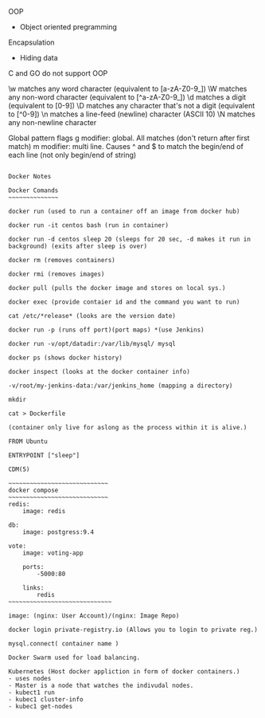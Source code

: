 OOP 
- Object oriented pregramming

Encapsulation
- Hiding data 

C and GO do not support OOP

\w matches any word character (equivalent to [a-zA-Z0-9_])
\W matches any non-word character (equivalent to [^a-zA-Z0-9_])
\d matches a digit (equivalent to [0-9])
\D matches any character that's not a digit (equivalent to [^0-9])
\n matches a line-feed (newline) character (ASCII 10)
\N matches any non-newline character

Global pattern flags
g modifier: global. All matches (don't return after first match)
m modifier: multi line. Causes ^ and $ to match the begin/end of each line (not only begin/end of string)

~~~~~~~~~~~~~~~~~~~~~~~~~~~~~~~~~~~~~~~~~~~~~~~~~~~~~~~~~~~~~~~~~~~~~~~~~~~~~

Docker Notes

Docker Comands
~~~~~~~~~~~~~~

docker run (used to run a container off an image from docker hub)

docker run -it centos bash (run in container)

docker run -d centos sleep 20 (sleeps for 20 sec, -d makes it run in background) (exits after sleep is over)

docker rm (removes containers)

docker rmi (removes images)

docker pull (pulls the docker image and stores on local sys.)

docker exec (provide contaier id and the command you want to run)

cat /etc/*release* (looks are the version date)

docker run -p (runs off port)(port maps) *(use Jenkins)

docker run -v/opt/datadir:/var/lib/mysql/ mysql 

docker ps (shows docker history)

docker inspect (looks at the docker container info)

-v/root/my-jenkins-data:/var/jenkins_home (mapping a directory) 

mkdir

cat > Dockerfile

(container only live for aslong as the process within it is alive.)

FROM Ubuntu 

ENTRYPOINT ["sleep"]

CDM(5)

~~~~~~~~~~~~~~~~~~~~~~~~~~~~
docker compose 
~~~~~~~~~~~~~~~~~~~~~~~~~~~~
redis:
    image: redis
    
db:
    image: postgress:9.4

vote: 
    image: voting-app
    
    ports:
        -5000:80
        
    links:
        redis
~~~~~~~~~~~~~~~~~~~~~~~~~~~~~

image: (nginx: User Account)/(nginx: Image Repo)

docker login private-registry.io (Allows you to login to private reg.)

mysql.connect( container name )

Docker Swarm used for load balancing.

Kubernetes (Host docker appliction in form of docker containers.)
- uses nodes 
- Master is a node that watches the indivudal nodes.
- kubect1 run 
- kubec1 cluster-info
- kubec1 get-nodes